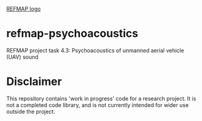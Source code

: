 [REFMAP logo](assets/proj/horizontal_REFMAP_FINAL_LOGO-black-bg.png)
# refmap-psychoacoustics
REFMAP project task 4.3: Psychoacoustics of unmanned aerial vehicle (UAV) sound

# Disclaimer
This repository contains 'work in progress' code for a research project. It is not a completed code library, and is not currently intended for wider use outside the project.
